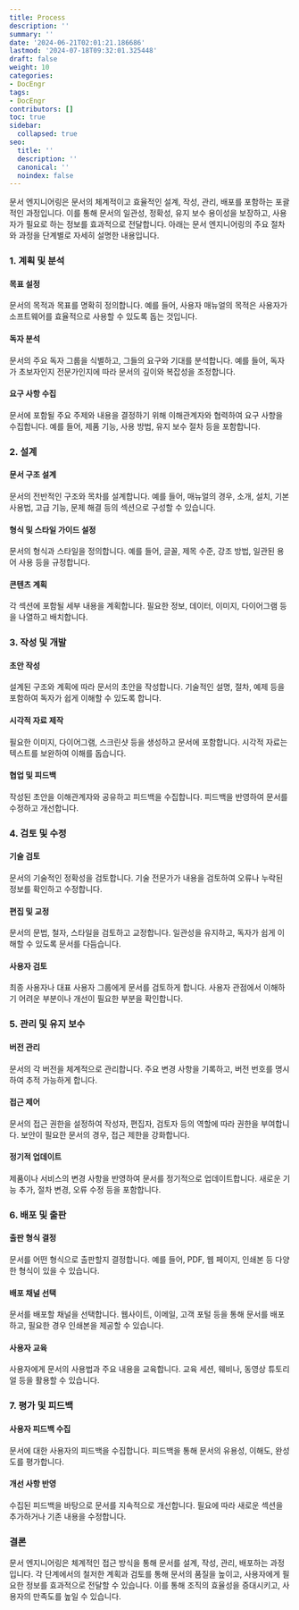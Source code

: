 ```yaml
---
title: Process
description: ''
summary: ''
date: '2024-06-21T02:01:21.186686'
lastmod: '2024-07-18T09:32:01.325448'
draft: false
weight: 10
categories:
- DocEngr
tags:
- DocEngr
contributors: []
toc: true
sidebar:
  collapsed: true
seo:
  title: ''
  description: ''
  canonical: ''
  noindex: false
---
```

문서 엔지니어링은 문서의 체계적이고 효율적인 설계, 작성, 관리, 배포를 포함하는 포괄적인 과정입니다. 이를 통해 문서의 일관성, 정확성, 유지 보수 용이성을 보장하고, 사용자가 필요로 하는 정보를 효과적으로 전달합니다. 아래는 문서 엔지니어링의 주요 절차와 과정을 단계별로 자세히 설명한 내용입니다.
### 1. 계획 및 분석
#### 목표 설정
문서의 목적과 목표를 명확히 정의합니다. 예를 들어, 사용자 매뉴얼의 목적은 사용자가 소프트웨어를 효율적으로 사용할 수 있도록 돕는 것입니다.
#### 독자 분석
문서의 주요 독자 그룹을 식별하고, 그들의 요구와 기대를 분석합니다. 예를 들어, 독자가 초보자인지 전문가인지에 따라 문서의 깊이와 복잡성을 조정합니다.
#### 요구 사항 수집
문서에 포함될 주요 주제와 내용을 결정하기 위해 이해관계자와 협력하여 요구 사항을 수집합니다. 예를 들어, 제품 기능, 사용 방법, 유지 보수 절차 등을 포함합니다.
### 2. 설계
#### 문서 구조 설계
문서의 전반적인 구조와 목차를 설계합니다. 예를 들어, 매뉴얼의 경우, 소개, 설치, 기본 사용법, 고급 기능, 문제 해결 등의 섹션으로 구성할 수 있습니다.
#### 형식 및 스타일 가이드 설정
문서의 형식과 스타일을 정의합니다. 예를 들어, 글꼴, 제목 수준, 강조 방법, 일관된 용어 사용 등을 규정합니다.
#### 콘텐츠 계획
각 섹션에 포함될 세부 내용을 계획합니다. 필요한 정보, 데이터, 이미지, 다이어그램 등을 나열하고 배치합니다.
### 3. 작성 및 개발
#### 초안 작성
설계된 구조와 계획에 따라 문서의 초안을 작성합니다. 기술적인 설명, 절차, 예제 등을 포함하여 독자가 쉽게 이해할 수 있도록 합니다.
#### 시각적 자료 제작
필요한 이미지, 다이어그램, 스크린샷 등을 생성하고 문서에 포함합니다. 시각적 자료는 텍스트를 보완하여 이해를 돕습니다.
#### 협업 및 피드백
작성된 초안을 이해관계자와 공유하고 피드백을 수집합니다. 피드백을 반영하여 문서를 수정하고 개선합니다.
### 4. 검토 및 수정
#### 기술 검토
문서의 기술적인 정확성을 검토합니다. 기술 전문가가 내용을 검토하여 오류나 누락된 정보를 확인하고 수정합니다.
#### 편집 및 교정
문서의 문법, 철자, 스타일을 검토하고 교정합니다. 일관성을 유지하고, 독자가 쉽게 이해할 수 있도록 문서를 다듬습니다.
#### 사용자 검토
최종 사용자나 대표 사용자 그룹에게 문서를 검토하게 합니다. 사용자 관점에서 이해하기 어려운 부분이나 개선이 필요한 부분을 확인합니다.
### 5. 관리 및 유지 보수
#### 버전 관리
문서의 각 버전을 체계적으로 관리합니다. 주요 변경 사항을 기록하고, 버전 번호를 명시하여 추적 가능하게 합니다.
#### 접근 제어
문서의 접근 권한을 설정하여 작성자, 편집자, 검토자 등의 역할에 따라 권한을 부여합니다. 보안이 필요한 문서의 경우, 접근 제한을 강화합니다.
#### 정기적 업데이트
제품이나 서비스의 변경 사항을 반영하여 문서를 정기적으로 업데이트합니다. 새로운 기능 추가, 절차 변경, 오류 수정 등을 포함합니다.
### 6. 배포 및 출판
#### 출판 형식 결정
문서를 어떤 형식으로 출판할지 결정합니다. 예를 들어, PDF, 웹 페이지, 인쇄본 등 다양한 형식이 있을 수 있습니다.
#### 배포 채널 선택
문서를 배포할 채널을 선택합니다. 웹사이트, 이메일, 고객 포털 등을 통해 문서를 배포하고, 필요한 경우 인쇄본을 제공할 수 있습니다.
#### 사용자 교육
사용자에게 문서의 사용법과 주요 내용을 교육합니다. 교육 세션, 웨비나, 동영상 튜토리얼 등을 활용할 수 있습니다.
### 7. 평가 및 피드백
#### 사용자 피드백 수집
문서에 대한 사용자의 피드백을 수집합니다. 피드백을 통해 문서의 유용성, 이해도, 완성도를 평가합니다.
#### 개선 사항 반영
수집된 피드백을 바탕으로 문서를 지속적으로 개선합니다. 필요에 따라 새로운 섹션을 추가하거나 기존 내용을 수정합니다.
### 결론
문서 엔지니어링은 체계적인 접근 방식을 통해 문서를 설계, 작성, 관리, 배포하는 과정입니다. 각 단계에서의 철저한 계획과 검토를 통해 문서의 품질을 높이고, 사용자에게 필요한 정보를 효과적으로 전달할 수 있습니다. 이를 통해 조직의 효율성을 증대시키고, 사용자의 만족도를 높일 수 있습니다.